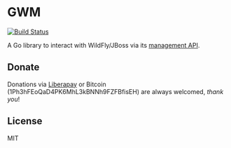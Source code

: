 GWM
===

[![Build Status](https://gitlab.com/ilpianista/gwm/badges/master/pipeline.svg)](https://gitlab.com/ilpianista/gwm/pipelines)

A Go library to interact with WildFly/JBoss via its [management API](https://docs.jboss.org/author/display/WFLY9/The+HTTP+management+API).

## Donate

Donations via [Liberapay](https://liberapay.com/ilpianista) or Bitcoin (1Ph3hFEoQaD4PK6MhL3kBNNh9FZFBfisEH) are always welcomed, _thank you_!

## License

MIT
